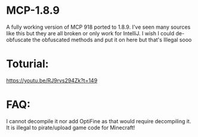 # MCP-1.8.9
A fully working version of MCP 918 ported to 1.8.9.
I've seen many sources like this but they are all broken or only work for IntelliJ. I wish I could de-obfuscate the obfuscated methods and put it on here but that's Illegal sooo

# Toturial:
https://youtu.be/RJ9rvs294Zk?t=149

# FAQ:
I cannot decompile it nor add OptiFine as that would require decompiling it. It is illegal to pirate/upload game code for Minecraft!
